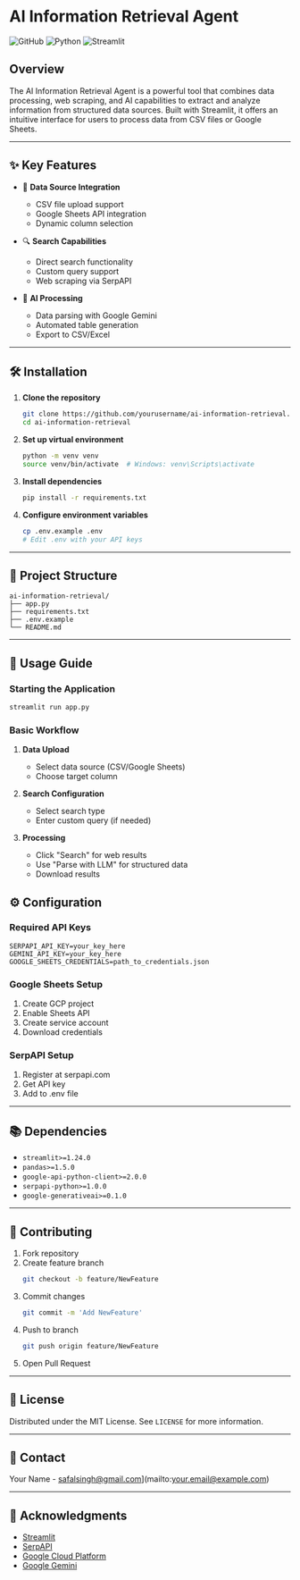 # AI Information Retrieval Agent

![GitHub](https://img.shields.io/github/license/yourusername/ai-information-retrieval)
![Python](https://img.shields.io/badge/python-v3.8+-blue.svg)
![Streamlit](https://img.shields.io/badge/streamlit-v1.24+-red.svg)

## Overview

The AI Information Retrieval Agent is a powerful tool that combines data processing, web scraping, and AI capabilities to extract and analyze information from structured data sources. Built with Streamlit, it offers an intuitive interface for users to process data from CSV files or Google Sheets.

---

## ✨ Key Features

* 📂 **Data Source Integration**
  * CSV file upload support
  * Google Sheets API integration
  * Dynamic column selection

* 🔍 **Search Capabilities**
  * Direct search functionality
  * Custom query support
  * Web scraping via SerpAPI

* 🤖 **AI Processing**
  * Data parsing with Google Gemini
  * Automated table generation
  * Export to CSV/Excel

---

## 🛠️ Installation

1. **Clone the repository**
   ```bash
   git clone https://github.com/yourusername/ai-information-retrieval.git
   cd ai-information-retrieval
   ```

2. **Set up virtual environment**
   ```bash
   python -m venv venv
   source venv/bin/activate  # Windows: venv\Scripts\activate
   ```

3. **Install dependencies**
   ```bash
   pip install -r requirements.txt
   ```

4. **Configure environment variables**
   ```bash
   cp .env.example .env
   # Edit .env with your API keys
   ```

---

## 📁 Project Structure

```
ai-information-retrieval/
├── app.py
├── requirements.txt
├── .env.example
└── README.md
```

---

## 🚀 Usage Guide

### Starting the Application

```bash
streamlit run app.py
```

### Basic Workflow

1. **Data Upload**
   * Select data source (CSV/Google Sheets)
   * Choose target column

2. **Search Configuration**
   * Select search type
   * Enter custom query (if needed)

3. **Processing**
   * Click "Search" for web results
   * Use "Parse with LLM" for structured data
   * Download results

## ⚙️ Configuration

### Required API Keys

```env
SERPAPI_API_KEY=your_key_here
GEMINI_API_KEY=your_key_here
GOOGLE_SHEETS_CREDENTIALS=path_to_credentials.json
```

### Google Sheets Setup

1. Create GCP project
2. Enable Sheets API
3. Create service account
4. Download credentials

### SerpAPI Setup

1. Register at serpapi.com
2. Get API key
3. Add to .env file

---

## 📚 Dependencies

* `streamlit>=1.24.0`
* `pandas>=1.5.0`
* `google-api-python-client>=2.0.0`
* `serpapi-python>=1.0.0`
* `google-generativeai>=0.1.0`

---

## 🤝 Contributing

1. Fork repository
2. Create feature branch
   ```bash
   git checkout -b feature/NewFeature
   ```
3. Commit changes
   ```bash
   git commit -m 'Add NewFeature'
   ```
4. Push to branch
   ```bash
   git push origin feature/NewFeature
   ```
5. Open Pull Request

---

## 📝 License

Distributed under the MIT License. See `LICENSE` for more information.

---

## 📧 Contact

Your Name - safalsingh@gmail.com](mailto:your.email@example.com)


---

## 🙏 Acknowledgments

* [Streamlit](https://streamlit.io/)
* [SerpAPI](https://serpapi.com)
* [Google Cloud Platform](https://cloud.google.com)
* [Google Gemini](https://ai.google.dev/)

